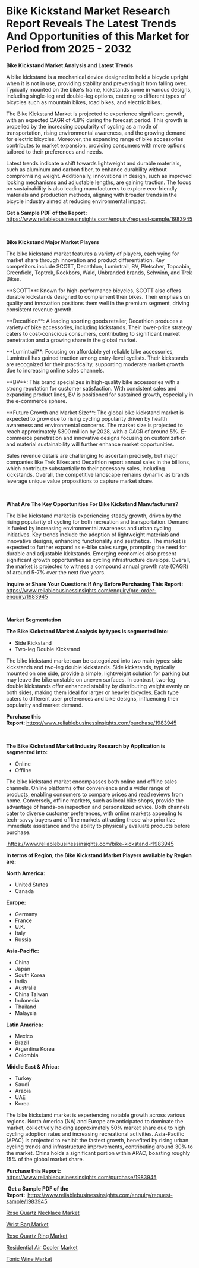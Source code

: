 <p><h1>Bike Kickstand Market Research Report Reveals The Latest Trends And Opportunities of this Market for Period from 2025 - 2032</h1></p><p><strong>Bike Kickstand Market Analysis and Latest Trends</strong></p>
<p><p>A bike kickstand is a mechanical device designed to hold a bicycle upright when it is not in use, providing stability and preventing it from falling over. Typically mounted on the bike's frame, kickstands come in various designs, including single-leg and double-leg options, catering to different types of bicycles such as mountain bikes, road bikes, and electric bikes.</p><p>The Bike Kickstand Market is projected to experience significant growth, with an expected CAGR of 4.8% during the forecast period. This growth is propelled by the increasing popularity of cycling as a mode of transportation, rising environmental awareness, and the growing demand for electric bicycles. Moreover, the expanding range of bike accessories contributes to market expansion, providing consumers with more options tailored to their preferences and needs.</p><p>Latest trends indicate a shift towards lightweight and durable materials, such as aluminum and carbon fiber, to enhance durability without compromising weight. Additionally, innovations in design, such as improved locking mechanisms and adjustable lengths, are gaining traction. The focus on sustainability is also leading manufacturers to explore eco-friendly materials and production methods, aligning with broader trends in the bicycle industry aimed at reducing environmental impact.</p></p>
<p><strong>Get a Sample PDF of the Report:&nbsp;</strong> <a href="https://www.reliablebusinessinsights.com/enquiry/request-sample/1983945?utm_campaign=62&utm_medium=2&utm_source=Github&utm_content=ia&utm_term=04042025&utm_id=bike-kickstand">https://www.reliablebusinessinsights.com/enquiry/request-sample/1983945</a></p>
<p>&nbsp;</p>
<p><strong>Bike Kickstand Major Market Players</strong></p>
<p><p>The bike kickstand market features a variety of players, each vying for market share through innovation and product differentiation. Key competitors include SCOTT, Decathlon, Lumintrail, BV, Pletscher, Topcabin, Greenfield, Toptrek, Rockbors, Wald, Unbranded brands, Schwinn, and Trek Bikes.</p><p>**SCOTT**: Known for high-performance bicycles, SCOTT also offers durable kickstands designed to complement their bikes. Their emphasis on quality and innovation positions them well in the premium segment, driving consistent revenue growth.</p><p>**Decathlon**: A leading sporting goods retailer, Decathlon produces a variety of bike accessories, including kickstands. Their lower-price strategy caters to cost-conscious consumers, contributing to significant market penetration and a growing share in the global market.</p><p>**Lumintrail**: Focusing on affordable yet reliable bike accessories, Lumintrail has gained traction among entry-level cyclists. Their kickstands are recognized for their practicality, supporting moderate market growth due to increasing online sales channels.</p><p>**BV**: This brand specializes in high-quality bike accessories with a strong reputation for customer satisfaction. With consistent sales and expanding product lines, BV is positioned for sustained growth, especially in the e-commerce sphere.</p><p>**Future Growth and Market Size**: The global bike kickstand market is expected to grow due to rising cycling popularity driven by health awareness and environmental concerns. The market size is projected to reach approximately $300 million by 2028, with a CAGR of around 5%. E-commerce penetration and innovative designs focusing on customization and material sustainability will further enhance market opportunities.</p><p>Sales revenue details are challenging to ascertain precisely, but major companies like Trek Bikes and Decathlon report annual sales in the billions, which contribute substantially to their accessory sales, including kickstands. Overall, the competitive landscape remains dynamic as brands leverage unique value propositions to capture market share.</p></p>
<p>&nbsp;</p>
<p><strong>What Are The Key Opportunities For Bike Kickstand Manufacturers?</strong></p>
<p><p>The bike kickstand market is experiencing steady growth, driven by the rising popularity of cycling for both recreation and transportation. Demand is fueled by increasing environmental awareness and urban cycling initiatives. Key trends include the adoption of lightweight materials and innovative designs, enhancing functionality and aesthetics. The market is expected to further expand as e-bike sales surge, prompting the need for durable and adjustable kickstands. Emerging economies also present significant growth opportunities as cycling infrastructure develops. Overall, the market is projected to witness a compound annual growth rate (CAGR) of around 5-7% over the next five years.</p></p>
<p><strong>Inquire or Share Your Questions If Any Before Purchasing This Report:</strong> <a href="https://www.reliablebusinessinsights.com/enquiry/pre-order-enquiry/1983945?utm_campaign=62&utm_medium=2&utm_source=Github&utm_content=ia&utm_term=04042025&utm_id=bike-kickstand">https://www.reliablebusinessinsights.com/enquiry/pre-order-enquiry/1983945</a></p>
<p>&nbsp;</p>
<p><strong>Market Segmentation</strong></p>
<p><strong>The Bike Kickstand Market Analysis by types is segmented into:</strong></p>
<p><ul><li>Side Kickstand</li><li>Two-leg Double Kickstand</li></ul></p>
<p><p>The bike kickstand market can be categorized into two main types: side kickstands and two-leg double kickstands. Side kickstands, typically mounted on one side, provide a simple, lightweight solution for parking but may leave the bike unstable on uneven surfaces. In contrast, two-leg double kickstands offer enhanced stability by distributing weight evenly on both sides, making them ideal for larger or heavier bicycles. Each type caters to different user preferences and bike designs, influencing their popularity and market demand.</p></p>
<p><strong>Purchase this Report:&nbsp;</strong><a href="https://www.reliablebusinessinsights.com/purchase/1983945?utm_campaign=62&utm_medium=2&utm_source=Github&utm_content=ia&utm_term=04042025&utm_id=bike-kickstand">https://www.reliablebusinessinsights.com/purchase/1983945</a></p>
<p>&nbsp;</p>
<p><strong>The Bike Kickstand Market Industry Research by Application is segmented into:</strong></p>
<p><ul><li>Online</li><li>Offline</li></ul></p>
<p><p>The bike kickstand market encompasses both online and offline sales channels. Online platforms offer convenience and a wider range of products, enabling consumers to compare prices and read reviews from home. Conversely, offline markets, such as local bike shops, provide the advantage of hands-on inspection and personalized advice. Both channels cater to diverse customer preferences, with online markets appealing to tech-savvy buyers and offline markets attracting those who prioritize immediate assistance and the ability to physically evaluate products before purchase.</p></p>
<p><a href="https://www.reliablebusinessinsights.com/bike-kickstand-r1983945?utm_campaign=62&utm_medium=2&utm_source=Github&utm_content=ia&utm_term=04042025&utm_id=bike-kickstand">&nbsp;https://www.reliablebusinessinsights.com/bike-kickstand-r1983945</a></p>
<p><strong>In terms of Region, the Bike Kickstand Market Players available by Region are:</strong></p>
<p>
    <p> <strong> North America: </strong>
        <ul>
            <li>United States</li>
            <li>Canada</li>
        </ul>
        </p> 
    <p> <strong> Europe: </strong>
        <ul>
            <li>Germany</li>
            <li>France</li>
            <li>U.K.</li>
            <li>Italy</li>
            <li>Russia</li>
        </ul>
        </p> 
    <p> <strong> Asia-Pacific: </strong>
        <ul>
            <li>China</li>
            <li>Japan</li>
            <li>South Korea</li>
            <li>India</li>
            <li>Australia</li>
            <li>China Taiwan</li>
            <li>Indonesia</li>
            <li>Thailand</li>
            <li>Malaysia</li>
        </ul>
        </p> 
    <p> <strong> Latin America: </strong>
        <ul>
            <li>Mexico</li>
            <li>Brazil</li>
            <li>Argentina Korea</li>
            <li>Colombia</li>
        </ul>
        </p> 
    <p> <strong> Middle East & Africa: </strong>
        <ul>
            <li>Turkey</li>
            <li>Saudi</li>
            <li>Arabia</li>
            <li>UAE</li>
            <li>Korea</li>
        </ul>
    </p>
    </p>
<p><p>The bike kickstand market is experiencing notable growth across various regions. North America (NA) and Europe are anticipated to dominate the market, collectively holding approximately 50% market share due to high cycling adoption rates and increasing recreational activities. Asia-Pacific (APAC) is projected to exhibit the fastest growth, benefited by rising urban cycling trends and infrastructure improvements, contributing around 30% to the market. China holds a significant portion within APAC, boasting roughly 15% of the global market share.</p></p>
<p><strong>Purchase this Report: </strong><a href="https://www.reliablebusinessinsights.com/purchase/1983945?utm_campaign=62&utm_medium=2&utm_source=Github&utm_content=ia&utm_term=04042025&utm_id=bike-kickstand">https://www.reliablebusinessinsights.com/purchase/1983945</a></p>
<p>&nbsp;<strong>Get a Sample PDF of the Report:&nbsp;&nbsp;</strong><a href="https://www.reliablebusinessinsights.com/enquiry/request-sample/1983945?utm_campaign=62&utm_medium=2&utm_source=Github&utm_content=ia&utm_term=04042025&utm_id=bike-kickstand">https://www.reliablebusinessinsights.com/enquiry/request-sample/1983945</a></p>
<p><strong></strong></p>
<p><p><a href="https://github.com/olesjaquah/Market-Research-Report-List-1/blob/main/rose-quartz-necklace-market.md?utm_campaign=62&utm_medium=2&utm_source=Github&utm_content=ia&utm_term=04042025&utm_id=bike-kickstand">Rose Quartz Necklace Market</a></p><p><a href="https://github.com/fungkychiman/Market-Research-Report-List-1/blob/main/wrist-bag-market.md?utm_campaign=62&utm_medium=2&utm_source=Github&utm_content=ia&utm_term=04042025&utm_id=bike-kickstand">Wrist Bag Market</a></p><p><a href="https://github.com/seppelharjap/Market-Research-Report-List-1/blob/main/rose-quartz-ring-market.md?utm_campaign=62&utm_medium=2&utm_source=Github&utm_content=ia&utm_term=04042025&utm_id=bike-kickstand">Rose Quartz Ring Market</a></p><p><a href="https://github.com/kitsossadien/Market-Research-Report-List-1/blob/main/residential-air-cooler-market.md?utm_campaign=62&utm_medium=2&utm_source=Github&utm_content=ia&utm_term=04042025&utm_id=bike-kickstand">Residential Air Cooler Market</a></p><p><a href="https://github.com/edriceakeime/Market-Research-Report-List-1/blob/main/tonic-wine-market.md?utm_campaign=62&utm_medium=2&utm_source=Github&utm_content=ia&utm_term=04042025&utm_id=bike-kickstand">Tonic Wine Market</a></p></p>